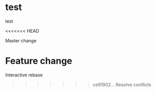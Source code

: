 # test
test




<<<<<<< HEAD

Master change

Feature change
=======
Interactive rebase
>>>>>>> ce91902... Resolve conflicts

